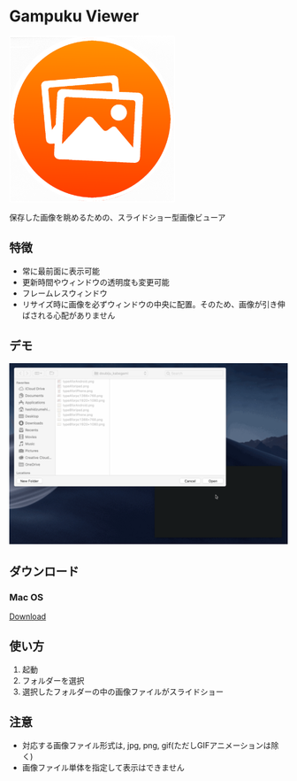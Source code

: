 
# Gampuku Viewer
<img src="https://github.com/annin401/Gampuku_Viewer/blob/master/IMAGES/Gampuku_icon.png?raw=true" width="300">

保存した画像を眺めるための、スライドショー型画像ビューア
## 特徴
* 常に最前面に表示可能
* 更新時間やウィンドウの透明度も変更可能
* フレームレスウィンドウ
* リサイズ時に画像を必ずウィンドウの中央に配置。そのため、画像が引き伸ばされる心配がありません
## デモ
![](https://github.com/annin401/Gampuku_Viewer/blob/master/IMAGES/demo1.gif?raw=true)
## ダウンロード
### Mac OS
[Download](https://github.com/annin401/Gampuku_Viewer/releases)
## 使い方
1. 起動
2. フォルダーを選択
3. 選択したフォルダーの中の画像ファイルがスライドショー
## 注意
* 対応する画像ファイル形式は, jpg, png, gif(ただしGIFアニメーションは除く)
* 画像ファイル単体を指定して表示はできません




